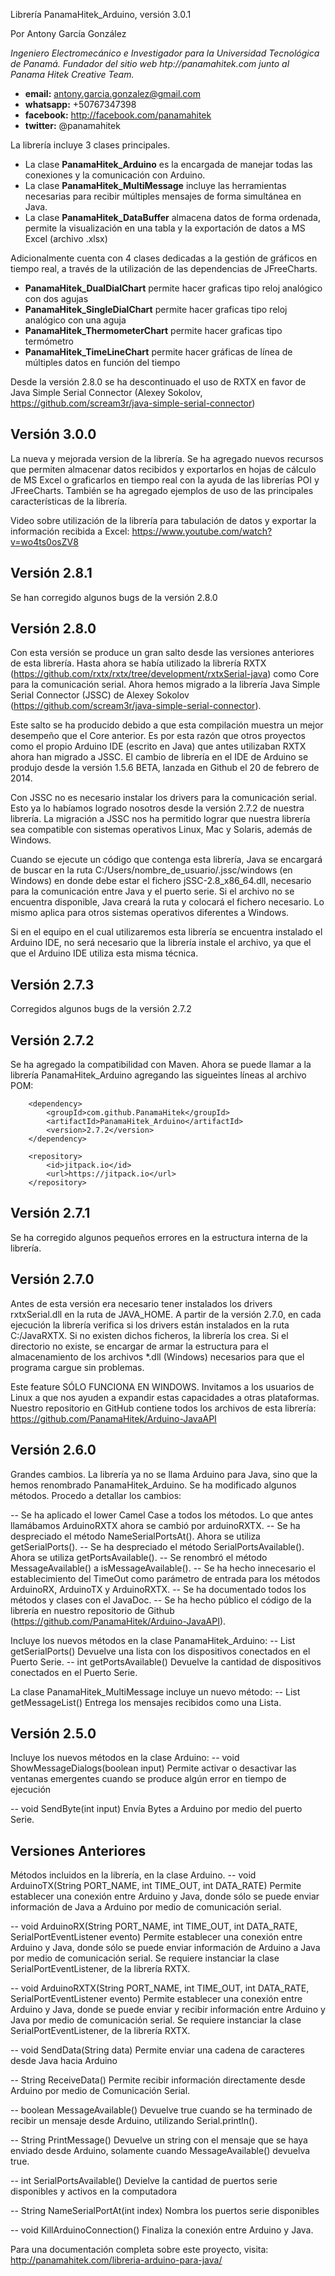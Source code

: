 Librería PanamaHitek_Arduino, versión 3.0.1

Por Antony García González

*Ingeniero Electromecánico e Investigador para la Universidad Tecnológica de Panamá. Fundador del sitio web htp://panamahitek.com junto al Panama Hitek Creative Team.*

- **email:** antony.garcia.gonzalez@gmail.com
- **whatsapp:** +50767347398
- **facebook:** http://facebook.com/panamahitek
- **twitter:** @panamahitek

La librería incluye 3 clases principales. 
- La clase **PanamaHitek_Arduino** es la encargada de manejar todas las conexiones y la comunicación con Arduino.
- La clase **PanamaHitek_MultiMessage** incluye las herramientas necesarias para recibir múltiples mensajes de forma simultánea en Java.
- La clase **PanamaHitek_DataBuffer** almacena datos de forma ordenada, permite la visualización en una tabla y la exportación de datos a MS Excel (archivo .xlsx)

Adicionalmente cuenta con 4 clases dedicadas a la gestión de gráficos en tiempo real, a través de la utilización de las dependencias de JFreeCharts.
- **PanamaHitek_DualDialChart** permite hacer graficas tipo reloj analógico con dos agujas
- **PanamaHitek_SingleDialChart** permite hacer graficas tipo reloj analógico con una aguja
- **PanamaHitek_ThermometerChart** permite hacer graficas tipo termómetro
- **PanamaHitek_TimeLineChart** permite hacer gráficas de línea de múltiples datos en función del tiempo

Desde la versión 2.8.0 se ha descontinuado el uso de RXTX en favor de Java Simple Serial Connector (Alexey Sokolov, 
https://github.com/scream3r/java-simple-serial-connector)

Versión 3.0.0
---------------------
La nueva y mejorada version de la librería. Se ha agregado nuevos recursos que permiten almacenar datos recibidos y exportarlos en hojas de cálculo de MS Excel o graficarlos en tiempo real con la ayuda de las librerías POI y JFreeCharts.
También se ha agregado ejemplos de uso de las principales características de la librería.

Video sobre utilización de la librería para tabulación de datos y exportar la información recibida a Excel:
https://www.youtube.com/watch?v=wo4ts0osZV8

Versión 2.8.1
---------------------
Se han corregido algunos bugs de la versión 2.8.0

Versión 2.8.0
---------------------
Con esta versión se produce un gran salto desde las versiones anteriores de esta librería. Hasta ahora se había utilizado la librería 
RXTX (https://github.com/rxtx/rxtx/tree/development/rxtxSerial-java) como Core para la comunicación serial. Ahora hemos migrado a la librería
Java Simple Serial Connector (JSSC) de Alexey Sokolov (https://github.com/scream3r/java-simple-serial-connector).

Este salto se ha producido debido a que esta compilación muestra un mejor desempeño que el Core anterior. Es por esta razón que otros proyectos
como el propio Arduino IDE (escrito en Java) que antes utilizaban RXTX ahora han migrado a JSSC. El cambio de librería en el IDE de Arduino se produjo
desde la versión 1.5.6 BETA, lanzada en Github el 20 de febrero de 2014.

Con JSSC no es necesario instalar los drivers para la comunicación serial. Esto ya lo habíamos logrado nosotros desde la versión 2.7.2 de nuestra librería.
La migración a JSSC nos ha permitido lograr que nuestra librería sea compatible con sistemas operativos Linux, Mac y Solaris, además de Windows.

Cuando se ejecute un código que contenga esta librería, Java se encargará de buscar en la ruta C:/Users/nombre_de_usuario/.jssc/windows (en Windows) en donde 
debe estar el fichero jSSC-2.8_x86_64.dll, necesario para la comunicación entre Java y el puerto serie. Si el archivo no se encuentra disponible, Java creará 
la ruta y colocará el fichero necesario. Lo mismo aplica para otros sistemas operativos diferentes a Windows.

Si en el equipo en el cual utilizaremos esta librería se encuentra instalado el Arduino IDE, no será necesario que la librería instale el archivo, ya que el
que el Arduino IDE utiliza esta misma técnica.


Versión 2.7.3
---------------------
Corregidos algunos bugs de la versión 2.7.2


Versión 2.7.2
---------------------
Se ha agregado la compatibilidad con Maven. Ahora se puede llamar a la librería PanamaHitek_Arduino agregando las sigueintes líneas al archivo POM:
     
<dependencies>

        <dependency>
            <groupId>com.github.PanamaHitek</groupId>
            <artifactId>PanamaHitek_Arduino</artifactId>
            <version>2.7.2</version>
        </dependency>
    
</dependencies>

<repositories>

        <repository>
            <id>jitpack.io</id>
            <url>https://jitpack.io</url>
        </repository>

</repositories>

Versión 2.7.1
---------------------
Se ha corregido algunos pequeños errores en la estructura interna de la librería.

Versión 2.7.0
---------------------
Antes de esta versión era necesario tener instalados los drivers rxtxSerial.dll en la ruta de JAVA_HOME. 
A partir de la versión 2.7.0, en cada ejecución la librería verifica si los drivers están instalados en la ruta C:/JavaRXTX.
Si no existen dichos ficheros, la librería los crea. Si el directorio no existe, se encargar de armar la estructura para el almacenamiento
de los archivos *.dll (Windows) necesarios para que el programa cargue sin problemas.

Este feature SÓLO FUNCIONA EN WINDOWS. Invitamos a los usuarios de Linux a que nos ayuden a expandir estas capacidades a otras plataformas.
Nuestro repositorio en GitHub contiene todos los archivos de esta librería: https://github.com/PanamaHitek/Arduino-JavaAPI


Versión 2.6.0
---------------------
Grandes cambios. La librería ya no se llama Arduino para Java, sino que la hemos renombrado PanamaHitek_Arduino.
Se ha modificado algunos métodos. Procedo a detallar los cambios:

  -- Se ha aplicado el lower Camel Case a todos los métodos. Lo que antes llamábamos ArduinoRXTX ahora se cambió por arduinoRXTX.
  -- Se ha despreciado el método NameSerialPortsAt(). Ahora se utiliza getSerialPorts().
  -- Se ha despreciado el método SerialPortsAvailable(). Ahora se utiliza getPortsAvailable().
  -- Se renombró el método MessageAvailable() a isMessageAvailable().
  -- Se ha hecho innecesario el establecimiento del TimeOut como parámetro de entrada para los métodos ArduinoRX, ArduinoTX y ArduinoRXTX.
  -- Se ha documentado todos los métodos y clases con el JavaDoc.
  -- Se ha hecho público el código de la librería en nuestro repositorio de Github (https://github.com/PanamaHitek/Arduino-JavaAPI).
  

Incluye los nuevos métodos en la clase PanamaHitek_Arduino:
  -- List<String> getSerialPorts()
     Devuelve una lista con los dispositivos conectados en el Puerto Serie.
  -- int getPortsAvailable()
     Devuelve la cantidad de dispositivos conectados en el Puerto Serie.

La clase PanamaHitek_MultiMessage incluye un nuevo método:
  -- List<String> getMessageList()
     Entrega los mensajes recibidos como una Lista.

Versión 2.5.0
---------------------
Incluye los nuevos métodos en la clase Arduino:
  -- void ShowMessageDialogs(boolean input)
     Permite activar o desactivar las ventanas emergentes cuando se produce algún error en tiempo de ejecución

  -- void SendByte(int input)
     Envía Bytes a Arduino por medio del puerto Serie.

Versiones Anteriores
---------------------
Métodos incluidos en la librería, en la clase Arduino.
  -- void ArduinoTX(String PORT_NAME, int TIME_OUT, int DATA_RATE)
     Permite establecer una conexión entre Arduino y Java, donde sólo se puede enviar información de Java a Arduino
     por medio de comunicación serial.

  -- void ArduinoRX(String PORT_NAME, int TIME_OUT, int DATA_RATE, SerialPortEventListener evento)
     Permite establecer una conexión entre Arduino y Java, donde sólo se puede enviar información de Arduino a Java
     por medio de comunicación serial. Se requiere instanciar la clase SerialPortEventListener, de la librería RXTX.

  -- void ArduinoRXTX(String PORT_NAME, int TIME_OUT, int DATA_RATE, SerialPortEventListener evento)
     Permite establecer una conexión entre Arduino y Java, donde se puede enviar y recibir información entre Arduino y Java
     por medio de comunicación serial. Se requiere instanciar la clase SerialPortEventListener, de la librería RXTX.

  -- void SendData(String data)
     Permite enviar una cadena de caracteres desde Java hacia Arduino

  -- String ReceiveData()
     Permite recibir información directamente desde Arduino por medio de Comunicación Serial.

  -- boolean MessageAvailable()
     Devuelve true cuando se ha terminado de recibir un mensaje desde Arduino, utilizando Serial.println().
  
  -- String PrintMessage()
     Devuelve un string con el mensaje que se haya enviado desde Arduino, solamente cuando MessageAvailable() devuelva true.

  -- int SerialPortsAvailable()
     Devielve la cantidad de puertos serie disponibles y activos en la computadora

  -- String NameSerialPortAt(int index)
     Nombra los puertos serie disponibles

  -- void KillArduinoConnection()
     Finaliza la conexión entre Arduino y Java.

Para una documentación completa sobre este proyecto, visita:
http://panamahitek.com/libreria-arduino-para-java/

